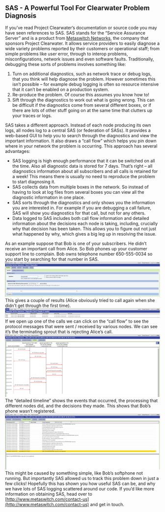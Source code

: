 SAS - A Powerful Tool For Clearwater Problem Diagnosis
----------------------------------------------------------
If you’ve read Project Clearwater’s documentation or source code you may have seen references to SAS. SAS stands for the “Service Assurance Server” and is a product from [Metaswitch Networks](http://www.metaswitch.com/), the company that sponsors Project Clearwater. It allows service providers to easily diagnose a wide variety problems reported by their customers or operational staff; from simple problems like user error, through to interop problems, misconfigurations, network issues and even software faults. Traditionally, debugging these sorts of problems involves something like:

1.  Turn on additional diagnostics, such as network trace or debug logs, that you think will help diagnose the problem. However sometimes this isn’t possible – for example debug logging is often so resource intensive that it can’t be enabled on a production system.
2.  Re-produce the problem. Of course this assumes you know how to!
3.  Sift through the diagnostics to work out what is going wrong. This can be difficult if the diagnostics come from several different boxes, or if there are lots of other stuff going on at the same time that clutters up your traces or logs.

SAS takes a different approach. Instead of each node producing its own logs, all nodes log to a central SAS (or federation of SASs). It provides a web-based GUI to help you to search through the diagnostics and view the important information. It also draws a “call flow” which helps you pin down where in your network the problem is occurring. This approach has several advantages:

*   SAS logging is high enough performance that it can be switched on all the time. Also all diagnostic data is stored for 7 days. That’s right – all diagnostics information about all subscribers and all calls is retained for a week! This means there is usually no need to reproduce the problem to start diagnosing it.
*   SAS collects data from multiple boxes in the network. So instead of having to look at log files from several boxes you can view all the diagnostic information in one place.
*   SAS sorts through the diagnostics and only shows you the information you are interested in. For example if you are debugging a call failure, SAS will show you diagnostics for that call, but not for any others.
*   Data logged to SAS includes both call flow information and detailed information about the decisions each node is taking, including, crucially why that decision has been taken. This allows you to figure out not just what happened by why, which gives a big leg up in resolving the issue.

As an example suppose that Bob is one of your subscribers. He didn’t receive an important call from Alice. So Bob phones up your customer support line to complain. Bob owns telephone number 650-555-0034 so you start by searching for that number in SAS.
![SAS Search Page](../images/search.png)
This gives a couple of results (Alice obviously tried to call again when she didn’t get through the first time).
![SAS Search Results](../images/results.png)
If we open up one of the calls we can click on the “call flow” to see the protocol messages that were sent / received by various nodes. We can see it’s the terminating sprout that is rejecting Alice’s call.
![SAS Call Flow](../images/flow.png)
The “detailed timeline” shows the events that occurred, the processing that different nodes did, and the decisions they made. This shows that Bob’s phone wasn’t registered.
![SAS Detailed Timeline](../images/timeline.png)
This might be caused by something simple, like Bob’s softphone not running. But importantly SAS allowed us to track this problem down in just a few clicks! Hopefully this has shown you how useful SAS can be, and why we have lots of SAS logging scattered around our code. If you’d like more information on obtaining SAS, head over to [http://www.metaswitch.com/contact-us](http://www.metaswitch.com/contact-us) and get in touch.
